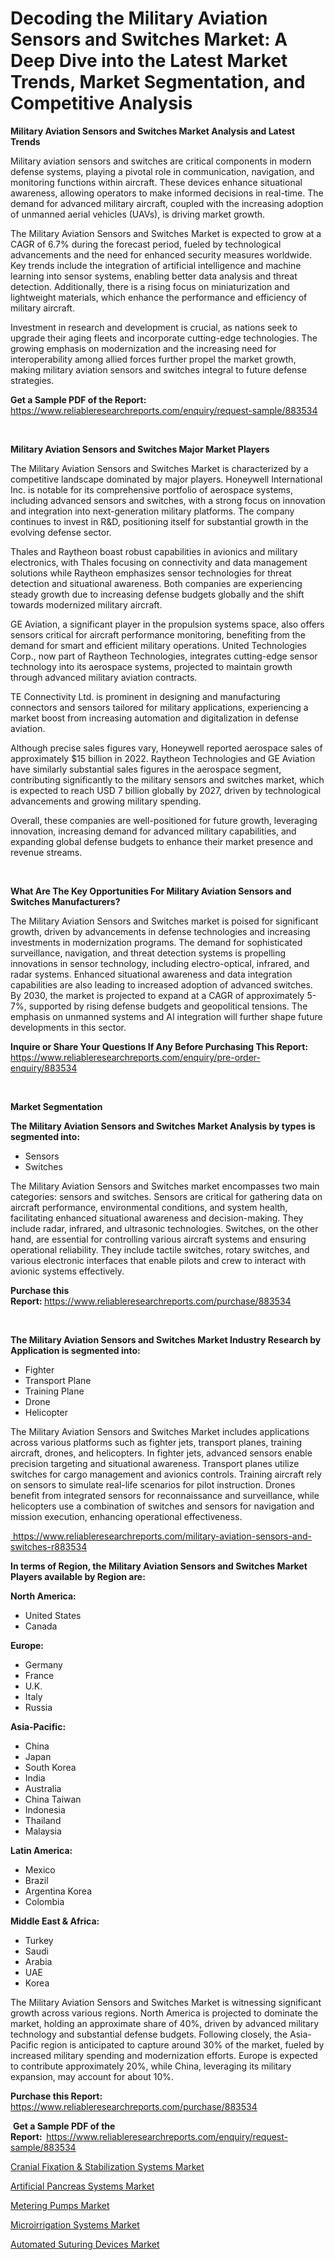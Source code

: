 <p><h1>Decoding the Military Aviation Sensors and Switches Market: A Deep Dive into the Latest Market Trends, Market Segmentation, and Competitive Analysis</h1></p><p><strong>Military Aviation Sensors and Switches Market Analysis and Latest Trends</strong></p>
<p><p>Military aviation sensors and switches are critical components in modern defense systems, playing a pivotal role in communication, navigation, and monitoring functions within aircraft. These devices enhance situational awareness, allowing operators to make informed decisions in real-time. The demand for advanced military aircraft, coupled with the increasing adoption of unmanned aerial vehicles (UAVs), is driving market growth.</p><p>The Military Aviation Sensors and Switches Market is expected to grow at a CAGR of 6.7% during the forecast period, fueled by technological advancements and the need for enhanced security measures worldwide. Key trends include the integration of artificial intelligence and machine learning into sensor systems, enabling better data analysis and threat detection. Additionally, there is a rising focus on miniaturization and lightweight materials, which enhance the performance and efficiency of military aircraft.</p><p>Investment in research and development is crucial, as nations seek to upgrade their aging fleets and incorporate cutting-edge technologies. The growing emphasis on modernization and the increasing need for interoperability among allied forces further propel the market growth, making military aviation sensors and switches integral to future defense strategies.</p></p>
<p><strong>Get a Sample PDF of the Report:&nbsp;</strong> <a href="https://www.reliableresearchreports.com/enquiry/request-sample/883534?utm_campaign=2287&utm_medium=2&utm_source=Github&utm_content=ia&utm_term=11042025&utm_id=military-aviation-sensors-and-switches">https://www.reliableresearchreports.com/enquiry/request-sample/883534</a></p>
<p>&nbsp;</p>
<p><strong>Military Aviation Sensors and Switches Major Market Players</strong></p>
<p><p>The Military Aviation Sensors and Switches Market is characterized by a competitive landscape dominated by major players. Honeywell International Inc. is notable for its comprehensive portfolio of aerospace systems, including advanced sensors and switches, with a strong focus on innovation and integration into next-generation military platforms. The company continues to invest in R&D, positioning itself for substantial growth in the evolving defense sector.</p><p>Thales and Raytheon boast robust capabilities in avionics and military electronics, with Thales focusing on connectivity and data management solutions while Raytheon emphasizes sensor technologies for threat detection and situational awareness. Both companies are experiencing steady growth due to increasing defense budgets globally and the shift towards modernized military aircraft.</p><p>GE Aviation, a significant player in the propulsion systems space, also offers sensors critical for aircraft performance monitoring, benefiting from the demand for smart and efficient military operations. United Technologies Corp., now part of Raytheon Technologies, integrates cutting-edge sensor technology into its aerospace systems, projected to maintain growth through advanced military aviation contracts.</p><p>TE Connectivity Ltd. is prominent in designing and manufacturing connectors and sensors tailored for military applications, experiencing a market boost from increasing automation and digitalization in defense aviation.</p><p>Although precise sales figures vary, Honeywell reported aerospace sales of approximately $15 billion in 2022. Raytheon Technologies and GE Aviation have similarly substantial sales figures in the aerospace segment, contributing significantly to the military sensors and switches market, which is expected to reach USD 7 billion globally by 2027, driven by technological advancements and growing military spending.</p><p>Overall, these companies are well-positioned for future growth, leveraging innovation, increasing demand for advanced military capabilities, and expanding global defense budgets to enhance their market presence and revenue streams.</p></p>
<p>&nbsp;</p>
<p><strong>What Are The Key Opportunities For Military Aviation Sensors and Switches Manufacturers?</strong></p>
<p><p>The Military Aviation Sensors and Switches market is poised for significant growth, driven by advancements in defense technologies and increasing investments in modernization programs. The demand for sophisticated surveillance, navigation, and threat detection systems is propelling innovations in sensor technology, including electro-optical, infrared, and radar systems. Enhanced situational awareness and data integration capabilities are also leading to increased adoption of advanced switches. By 2030, the market is projected to expand at a CAGR of approximately 5-7%, supported by rising defense budgets and geopolitical tensions. The emphasis on unmanned systems and AI integration will further shape future developments in this sector.</p></p>
<p><strong>Inquire or Share Your Questions If Any Before Purchasing This Report:</strong> <a href="https://www.reliableresearchreports.com/enquiry/pre-order-enquiry/883534?utm_campaign=2287&utm_medium=2&utm_source=Github&utm_content=ia&utm_term=11042025&utm_id=military-aviation-sensors-and-switches">https://www.reliableresearchreports.com/enquiry/pre-order-enquiry/883534</a></p>
<p>&nbsp;</p>
<p><strong>Market Segmentation</strong></p>
<p><strong>The Military Aviation Sensors and Switches Market Analysis by types is segmented into:</strong></p>
<p><ul><li>Sensors</li><li>Switches</li></ul></p>
<p><p>The Military Aviation Sensors and Switches market encompasses two main categories: sensors and switches. Sensors are critical for gathering data on aircraft performance, environmental conditions, and system health, facilitating enhanced situational awareness and decision-making. They include radar, infrared, and ultrasonic technologies. Switches, on the other hand, are essential for controlling various aircraft systems and ensuring operational reliability. They include tactile switches, rotary switches, and various electronic interfaces that enable pilots and crew to interact with avionic systems effectively.</p></p>
<p><strong>Purchase this Report:&nbsp;</strong><a href="https://www.reliableresearchreports.com/purchase/883534?utm_campaign=2287&utm_medium=2&utm_source=Github&utm_content=ia&utm_term=11042025&utm_id=military-aviation-sensors-and-switches">https://www.reliableresearchreports.com/purchase/883534</a></p>
<p>&nbsp;</p>
<p><strong>The Military Aviation Sensors and Switches Market Industry Research by Application is segmented into:</strong></p>
<p><ul><li>Fighter</li><li>Transport Plane</li><li>Training Plane</li><li>Drone</li><li>Helicopter</li></ul></p>
<p><p>The Military Aviation Sensors and Switches Market includes applications across various platforms such as fighter jets, transport planes, training aircraft, drones, and helicopters. In fighter jets, advanced sensors enable precision targeting and situational awareness. Transport planes utilize switches for cargo management and avionics controls. Training aircraft rely on sensors to simulate real-life scenarios for pilot instruction. Drones benefit from integrated sensors for reconnaissance and surveillance, while helicopters use a combination of switches and sensors for navigation and mission execution, enhancing operational effectiveness.</p></p>
<p><a href="https://www.reliableresearchreports.com/military-aviation-sensors-and-switches-r883534?utm_campaign=2287&utm_medium=2&utm_source=Github&utm_content=ia&utm_term=11042025&utm_id=military-aviation-sensors-and-switches">&nbsp;https://www.reliableresearchreports.com/military-aviation-sensors-and-switches-r883534</a></p>
<p><strong>In terms of Region, the Military Aviation Sensors and Switches Market Players available by Region are:</strong></p>
<p>
    <p> <strong> North America: </strong>
        <ul>
            <li>United States</li>
            <li>Canada</li>
        </ul>
        </p> 
    <p> <strong> Europe: </strong>
        <ul>
            <li>Germany</li>
            <li>France</li>
            <li>U.K.</li>
            <li>Italy</li>
            <li>Russia</li>
        </ul>
        </p> 
    <p> <strong> Asia-Pacific: </strong>
        <ul>
            <li>China</li>
            <li>Japan</li>
            <li>South Korea</li>
            <li>India</li>
            <li>Australia</li>
            <li>China Taiwan</li>
            <li>Indonesia</li>
            <li>Thailand</li>
            <li>Malaysia</li>
        </ul>
        </p> 
    <p> <strong> Latin America: </strong>
        <ul>
            <li>Mexico</li>
            <li>Brazil</li>
            <li>Argentina Korea</li>
            <li>Colombia</li>
        </ul>
        </p> 
    <p> <strong> Middle East & Africa: </strong>
        <ul>
            <li>Turkey</li>
            <li>Saudi</li>
            <li>Arabia</li>
            <li>UAE</li>
            <li>Korea</li>
        </ul>
    </p>
    </p>
<p><p>The Military Aviation Sensors and Switches Market is witnessing significant growth across various regions. North America is projected to dominate the market, holding an approximate share of 40%, driven by advanced military technology and substantial defense budgets. Following closely, the Asia-Pacific region is anticipated to capture around 30% of the market, fueled by increased military spending and modernization efforts. Europe is expected to contribute approximately 20%, while China, leveraging its military expansion, may account for about 10%.</p></p>
<p><strong>Purchase this Report: </strong><a href="https://www.reliableresearchreports.com/purchase/883534?utm_campaign=2287&utm_medium=2&utm_source=Github&utm_content=ia&utm_term=11042025&utm_id=military-aviation-sensors-and-switches">https://www.reliableresearchreports.com/purchase/883534</a></p>
<p>&nbsp;<strong>Get a Sample PDF of the Report:&nbsp;&nbsp;</strong><a href="https://www.reliableresearchreports.com/enquiry/request-sample/883534?utm_campaign=2287&utm_medium=2&utm_source=Github&utm_content=ia&utm_term=11042025&utm_id=military-aviation-sensors-and-switches">https://www.reliableresearchreports.com/enquiry/request-sample/883534</a></p>
<p><strong></strong></p>
<p><p><a href="https://www.linkedin.com/pulse/cranial-fixation-stabilization-systems-market-rise-qsyne?utm_campaign=2287&utm_medium=2&utm_source=Github&utm_content=ia&utm_term=11042025&utm_id=military-aviation-sensors-and-switches">Cranial Fixation & Stabilization Systems Market</a></p><p><a href="https://www.linkedin.com/pulse/global-artificial-pancreas-systems-market-pulse-trends-l1bne?utm_campaign=2287&utm_medium=2&utm_source=Github&utm_content=ia&utm_term=11042025&utm_id=military-aviation-sensors-and-switches">Artificial Pancreas Systems Market</a></p><p><a href="https://github.com/toldenargelia86/Market-Research-Report-List-1/blob/main/metering-pumps-market.md?utm_campaign=2287&utm_medium=2&utm_source=Github&utm_content=ia&utm_term=11042025&utm_id=military-aviation-sensors-and-switches">Metering Pumps Market</a></p><p><a href="https://github.com/tashiafun920/Market-Research-Report-List-1/blob/main/microirrigation-systems-market.md?utm_campaign=2287&utm_medium=2&utm_source=Github&utm_content=ia&utm_term=11042025&utm_id=military-aviation-sensors-and-switches">Microirrigation Systems Market</a></p><p><a href="https://www.linkedin.com/pulse/automated-suturing-devices-industry-forecast-future-growth-valuation-nh5ze?utm_campaign=2287&utm_medium=2&utm_source=Github&utm_content=ia&utm_term=11042025&utm_id=military-aviation-sensors-and-switches">Automated Suturing Devices Market</a></p></p>
